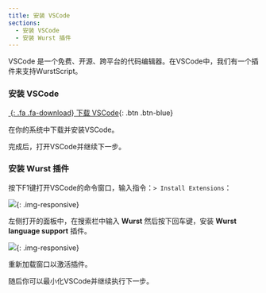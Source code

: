 ```yaml
---
title: 安装 VSCode
sections:
  - 安装 VSCode
  - 安装 Wurst 插件
---
```


VSCode 是一个免费、开源、跨平台的代码编辑器。在VSCode中，我们有一个插件来支持WurstScript。

### 安装 VSCode

[*&nbsp;*{: .fa .fa-download} 下载 VSCode](https://code.visualstudio.com/){: .btn .btn-blue}

在你的系统中下载并安装VSCode。

完成后，打开VSCode并继续下一步。

### 安装 Wurst 插件

按下F1键打开VSCode的命令窗口，输入指令：`> Install Extensions`：

![](/assets/images/setup/InstallExtensions.png){: .img-responsive}

左侧打开的面板中，在搜索栏中输入 **Wurst** 然后按下回车键，安装 **Wurst language support** 插件。

![](/assets/images/setup/InstallWurstExtension.png){: .img-responsive}

重新加载窗口以激活插件。

随后你可以最小化VSCode并继续执行下一步。
